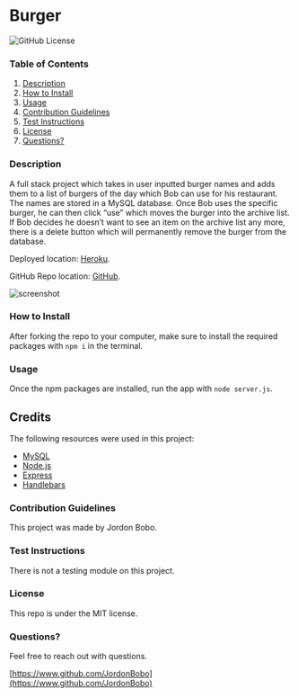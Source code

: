 # Burger

![GitHub License](https://img.shields.io/badge/license-MIT-blue.svg)

### Table of Contents
1. [Description](#description)
2. [How to Install](#how-to-install)
3. [Usage](#usage)
4. [Contribution Guidelines](#contribution-guidelines)
5. [Test Instructions](#test-instructions)
6. [License](#license)
7. [Questions?](#questions?)

### Description
A full stack project which takes in user inputted burger names and adds them to a list of burgers of the day which Bob can use for his restaurant. The names are stored in a MySQL database. Once Bob uses the specific burger, he can then click “use” which moves the burger into the archive list. If Bob decides he doesn’t want to see an item on the archive list any more, there is a delete button which will permanently remove the burger from the database. 

Deployed location:  [Heroku](https://vast-headland-51498.herokuapp.com/).

GitHub Repo location: [GitHub](https://github.com/JordonBobo/Burger).

![screenshot](/images/screenshot1.JPG)

### How to Install
After forking the repo to your computer, make sure to install the required packages with `npm i` in the terminal. 

### Usage
Once the npm packages are installed, run the app with `node server.js`. 

## Credits
  The following resources were used in this project:

  - [MySQL](https://dev.mysql.com/downloads/mysql/)
  - [Node.js](https://nodejs.org/en/)
  - [Express](https://expressjs.com/)
  - [Handlebars](https://handlebarsjs.com/)

### Contribution Guidelines
This project was made by Jordon Bobo.

### Test Instructions
There is not a testing module on this project. 

### License
This repo is under the MIT license.

### Questions?
Feel free to reach out with questions.

[https://www.github.com/JordonBobo](https://www.github.com/JordonBobo)

